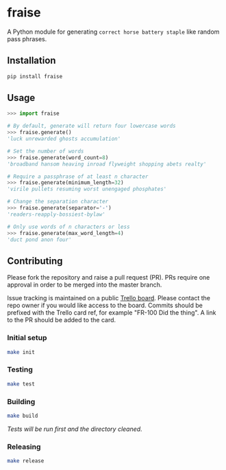 # fraise

A Python module for generating `correct horse battery staple` like random pass phrases.

## Installation

```bash
pip install fraise
```

## Usage
```python
>>> import fraise

# By default, generate will return four lowercase words
>>> fraise.generate()
'luck unrewarded ghosts accumulation'

# Set the number of words
>>> fraise.generate(word_count=8)
'broadband hansom heaving inroad flyweight shopping abets realty'

# Require a passphrase of at least n character
>>> fraise.generate(minimum_length=32)
'virile pullets resuming worst unengaged phosphates'

# Change the separation character
>>> fraise.generate(separator='-')
'readers-reapply-bossiest-bylaw'

# Only use words of n characters or less
>>> fraise.generate(max_word_length=4)
'duct pond anon four'
```

## Contributing

Please fork the repository and raise a pull request (PR). PRs require one approval in order to be merged into the master branch.

Issue tracking is maintained on a public [Trello board](https://trello.com/b/ZiTGwaif/fraise). Please contact the repo owner if you would like access to the board. Commits should be prefixed with the Trello card ref, for example "FR-100 Did the thing". A link to the PR should be added to the card.

### Initial setup

```bash
make init
```

### Testing

```bash
make test
```

### Building

```bash
make build
```

_Tests will be run first and the directory cleaned._

### Releasing

```bash
make release
```
